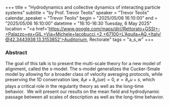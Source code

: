 +++
title = "Hydrodynamics and collective dynamics of interacting particle systems"
subtitle = "by Prof. Trevor Teolis"
speaker = "Trevor Teolis"
calendar_speaker = "Trevor Teolis"
begin = "2025/05/06  16:10:00"
end = "2025/05/06  16:10:00"
datetime = "16:10-16:30 Tuesday, 6 May 2025"
location = "<a href='https://www.google.com/maps/dir//Rettorato+GSSI+-+Palazzo+ex+GIL,+Via+Michele+Iacobucci,+2,+67100+L'Aquila+AQ,+Italy/@42.3443938,13.3153852'>Auditorium, Rectorate</a>"
tags = "a_s_w"
+++

### Abstract
The goal of this talk is to present the multi-scale theory for a new model of alignment, called the s-model. The s-model generalizes the Cucker-Smale model by allowing for a broader class of velocity averaging protocols, while preserving the 1D conservation law, $\partial_t e + \partial_x(ue) = 0$, $e = \partial_x u + s$, which plays a critical role in the regularity theory as well as the long-time behavior.  We will present our results on the mean field and hydrodynamic passage between all scales of description as well as the long-time behavior.

